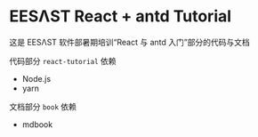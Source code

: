 # EESΛST React + antd Tutorial

这是 EESΛST 软件部暑期培训“React 与 antd 入门”部分的代码与文档

代码部分 `react-tutorial` 依赖

- Node.js
- yarn

文档部分 `book` 依赖

- mdbook
